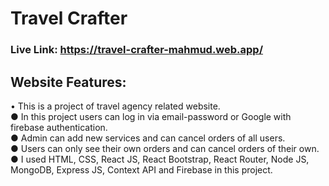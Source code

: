 # Travel Crafter

### Live Link: https://travel-crafter-mahmud.web.app/

## Website Features:
• This is a project of travel agency related website.
<br/>
● In this project users can log in via email-password or Google with firebase authentication.
<br/>
● Admin can add new services and can cancel orders of all users.
<br/>
● Users can only see their own orders and can cancel orders of their own.
<br/>
● I used HTML, CSS, React JS, React Bootstrap, React Router, Node JS, MongoDB, Express JS, Context API and Firebase in this project.
